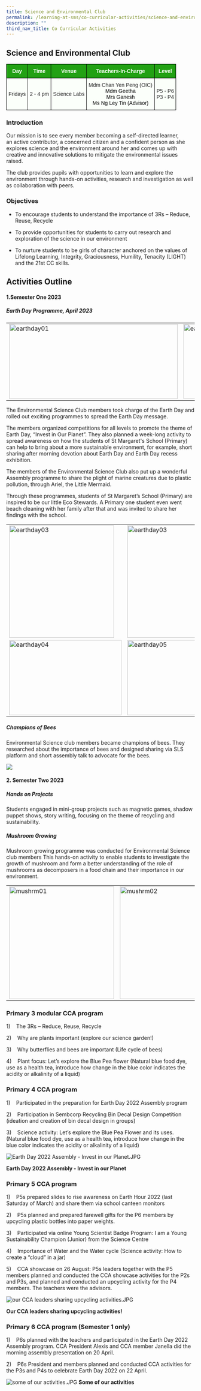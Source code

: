```yaml
---
title: Science and Environmental Club
permalink: /learning-at-sms/co-curricular-activities/science-and-environmental-club/
description: ""
third_nav_title: Co Curricular Activities
---
```

## Science and Environmental Club
<style type="text/css">
.tg  {border-collapse:collapse;border-spacing:0;}
.tg td{border-color:black;border-style:solid;border-width:1px;font-family:Arial, sans-serif;font-size:14px;
  overflow:hidden;padding:10px 5px;word-break:normal;}
.tg th{border-color:black;border-style:solid;border-width:1px;font-family:Arial, sans-serif;font-size:14px;
  font-weight:normal;overflow:hidden;padding:10px 5px;word-break:normal;}
.tg .tg-pk3b{background-color:#FBFFFA;color:#222;text-align:center;vertical-align:top}
.tg .tg-xn89{background-color:#22A114;color:#FBFFFA;font-weight:bold;text-align:center;vertical-align:middle}
.tg .tg-s6uv{background-color:#FBFFFA;color:#222;text-align:center;vertical-align:middle}
</style>
<table class="tg">
<thead>
  <tr>
    <th class="tg-xn89"><span style="color:#FBFFFA;background-color:#22A114">Day</span></th>
    <th class="tg-xn89"><span style="color:#FBFFFA;background-color:#22A114">Time</span></th>
    <th class="tg-xn89"><span style="color:#FBFFFA;background-color:#22A114">Venue</span></th>
    <th class="tg-xn89"><span style="color:#FBFFFA;background-color:#22A114">Teachers-In-Charge</span></th>
    <th class="tg-xn89"><span style="color:#FBFFFA;background-color:#22A114">Level</span></th>
  </tr>
</thead>
<tbody>
  <tr>
    <td class="tg-s6uv"><span style="color:#222;background-color:#FBFFFA">Fridays</span></td>
    <td class="tg-s6uv"><span style="color:#222;background-color:#FBFFFA">2 - 4 pm</span></td>
    <td class="tg-s6uv"><span style="color:#222;background-color:#FBFFFA">Science Labs</span><br></td>
    <td class="tg-pk3b"><span style="background-color:transparent">Mdm Chan Yen Peng (OIC)</span><br><span style="font-weight:400;color:#000">Mdm Geetha</span><br><span style="font-weight:400;color:#000">Mrs Ganesh</span><br><span style="font-weight:400;color:#000">Ms Ng Ley Tin (Advisor)</span></td>
    <td class="tg-s6uv"><span style="color:#222;background-color:#FBFFFA">P5 - P6</span><br><span style="color:#222;background-color:#FBFFFA">P3 - P4</span></td>
  </tr>
</tbody>
</table>

### Introduction

Our mission is to see every member becoming&nbsp;a self-directed learner, an&nbsp;active contributor, a concerned citizen and a confident person as she explores science and the environment around her and comes up with creative and innovative solutions to mitigate the environmental issues raised.  
  
The club provides pupils with opportunities to learn and explore the environment through hands-on activities,&nbsp;research and investigation as well as collaboration with peers.  

### Objectives


*   To encourage students to understand the importance of 3Rs – Reduce, Reuse, Recycle
    
*   To provide opportunities for students to carry out research and exploration of the science in our environment
    
*   To nurture students to be girls of character anchored on the values of Lifelong Learning, Integrity, Graciousness, Humility, Tenacity (LIGHT) and the 21st CC skills.
    

## Activities Outline


#### 1.Semester One 2023

##### Earth Day Programme, April 2023

<table>
<tbody><tr>
		<td><img alt="earthday01" src="/images/CCAs/Sci%20and%20Environment%20Club/sci%20env%20club%20(5).jpg" style="width:450px;height:200px;"><b></b></td>
		<td><img alt="earthday02" src="/images/CCAs/Sci%20and%20Environment%20Club/sci%20env%20club%20(6).jpg" style="width:450px;height:200px;"><b></b></td>
</tr></tbody></table>

The Environmental Science Club members took charge of the Earth Day and rolled out exciting programmes to spread the Earth Day message.

The members organized competitions for all levels to promote the theme of Earth Day, “Invest in Our Planet”. They also planned a week-long activity to spread awareness on how the students of St Margaret's School (Primary) can help to bring about a more sustainable environment, for example, short sharing after morning devotion about Earth Day and Earth Day recess exhibition.

The members of the Environmental Science Club also put up a wonderful Assembly programme to share the plight of marine creatures due to plastic pollution, through Ariel, the Little Mermaid.

Through these programmes, students of St Margaret’s School (Primary) are inspired to be our little Eco Stewards. A Primary one student even went beach cleaning with her family after that and was invited to share her findings with the school.

<table>
<tbody><tr>
		<td><img alt="earthday03" src="/images/CCAs/Sci%20and%20Environment%20Club/sci%20env%20club%20(9).jpg" style="width:280px;height:300px;"><b></b></td>
		<td><img alt="earthday03" src="/images/CCAs/Sci%20and%20Environment%20Club/sci%20env%20club%20(4).JPG" style="width:280px;height:300px;"><b></b></td>
</tr>
	<tr>
		<td><img alt="earthday04" src="/images/CCAs/Sci%20and%20Environment%20Club/sci%20env%20club%20(3).JPG" style="width:300px;height:200px;"><b></b></td>
		<td><img alt="earthday05" src="/images/CCAs/Sci%20and%20Environment%20Club/sci%20env%20club%20(7).JPG" style="width:300px;height:200px;"><b></b></td>
</tr>
	</tbody></table>


##### Champions of Bees

Environmental Science club members became champions of bees. They researched about the importance of bees and designed sharing via SLS platform and short assembly talk to advocate for the bees. 

![](/images/CCAs/Sci%20and%20Environment%20Club/sci%20env%20club%20(8).jpg)

  
#### 2. Semester Two 2023

##### Hands on Projects

Students engaged in mini-group projects such as magnetic games, shadow puppet shows, story writing, focusing on the theme of recycling and sustainability.


##### Mushroom Growing

Mushroom growing programme was conducted for Environmental Science club members This hands-on activity to enable students to investigate the growth of mushroom and form a better understanding of the role of mushrooms as decomposers in a food chain and their importance in our environment.

<table>
<tbody><tr>
		<td><img alt="mushrm01" src="/images/CCAs/Sci%20and%20Environment%20Club/sci%20env%20club%20(1).jpg" style="width:280px;height:300px;"><b></b></td>
		<td><img alt="mushrm02" src="/images/CCAs/Sci%20and%20Environment%20Club/sci%20env%20club%20(2).JPG" style="width:280px;height:300px;"><b></b></td>
</tr></tbody></table>



### Primary 3 modular CCA program

  

1)&nbsp;&nbsp;&nbsp;&nbsp;The 3Rs – Reduce, Reuse, Recycle

2)&nbsp;&nbsp;&nbsp;&nbsp;Why are plants important (explore our science garden!)

3)&nbsp;&nbsp;&nbsp;&nbsp;Why butterflies and bees are important (Life cycle of bees)

4)&nbsp;&nbsp;&nbsp;&nbsp;Plant focus: Let’s explore the Blue Pea flower&nbsp;(Natural blue food dye, use as a health tea, introduce how change in the blue color indicates the acidity or alkalinity of a liquid)

  

### Primary 4 CCA program

  

1)&nbsp;&nbsp;&nbsp;&nbsp;Participated in the preparation for Earth Day 2022 Assembly program

2)&nbsp;&nbsp;&nbsp;&nbsp;Participation in Sembcorp&nbsp;Recycling Bin Decal Design Competition (ideation and creation of bin decal design in groups)

3)&nbsp;&nbsp;&nbsp;&nbsp;Science activity: Let’s explore the Blue Pea Flower and its uses. (Natural blue food dye, use as a health tea, introduce how change in the blue color indicates the acidity or alkalinity of a liquid)

![Earth Day 2022 Assembly - Invest in our Planet.JPG](/images/Earth%20Day%202022%20AssemblyInvest%20in%20our%20Planet.jpg)

**Earth Day 2022 Assembly - Invest in our Planet**

### Primary 5 CCA program

  

1)&nbsp;&nbsp;&nbsp;&nbsp;P5s prepared slides to rise awareness on Earth Hour 2022 (last Saturday of March) and share them via school canteen monitors

2)&nbsp;&nbsp;&nbsp;&nbsp;P5s planned and prepared farewell gifts for the P6 members by upcycling plastic bottles into paper weights.

3)&nbsp;&nbsp;&nbsp;&nbsp;Participated via online Young Scientist Badge Program: I am a Young Sustainability Champion (Junior) from the Science Centre

4)&nbsp;&nbsp;&nbsp;&nbsp;Importance of Water and the Water cycle (Science activity: How to create a “cloud” in a jar)

5)&nbsp;&nbsp;&nbsp;&nbsp;CCA showcase on 26 August: P5s leaders together with the P5 members planned and conducted the CCA showcase activities for the P2s and P3s, and planned and conducted an upcycling activity for the P4 members. The teachers were the advisors.  

![our CCA leaders sharing upcycling activities.JPG](/images/our%20CCA%20leaders%20sharing%20upcycling%20activities.jpg)

**Our CCA leaders sharing upcycling activities!**

  

### Primary 6 CCA program (Semester 1 only)

  

1)&nbsp;&nbsp;&nbsp;&nbsp;P6s planned with the teachers and participated in the Earth Day 2022 Assembly program. CCA President Alexis and CCA member Janella did the morning assembly presentation on 20 April.

2)&nbsp;&nbsp;&nbsp;&nbsp;P6s President and members planned and conducted CCA activities for the P3s and P4s to celebrate Earth Day 2022 on 22 April.

![some of our activities.JPG](/images/some%20of%20our%20activities.jpg)
**Some of our activities**